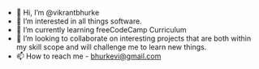 - 👋 Hi, I’m @vikrantbhurke
- 👀 I’m interested in all things software.
- 🌱 I’m currently learning freeCodeCamp Curriculum
- 💞️ I’m looking to collaborate on interesting projects that are both within my skill scope and will challenge me to learn new things.
- 📫 How to reach me - bhurkevi@gmail.com

<!---
vikrantbhurke/vikrantbhurke is a ✨ special ✨ repository because its `README.md` (this file) appears on your GitHub profile.
You can click the Preview link to take a look at your changes.
--->

